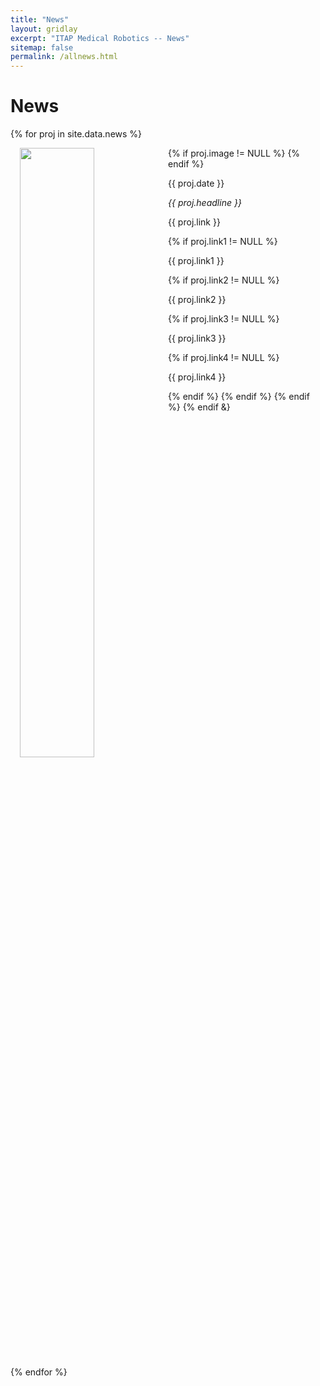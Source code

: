```yaml
---
title: "News"
layout: gridlay
excerpt: "ITAP Medical Robotics -- News"
sitemap: false
permalink: /allnews.html
---
```


# News
<!--
{% for article in site.data.news %}
<p>{{ article.date }}
<br>
<em>{{ article.headline }}</em>
<br>
{{ article.link }} </p>
{% endfor %}

# Projects

{% assign number_printed = 0 %} -->

{% for proj in site.data.news %}

  <div style="padding-left:15px;padding-right:15px;">
  <div class="well" style="overflow: hidden;">
  {% if proj.image != NULL %}
    <img src="{{ site.url }}{{ site.baseurl }}/images/newspic/{{ proj.image }}" class="img-responsive" width="50%" style="float: left" />
  {% endif %}
  <p>{{ proj.date }}</p> 
  <p><em>{{ proj.headline }}</em></p>
  <p>{{ proj.link }}</p>
  {% if proj.link1 != NULL %}
    <p>{{ proj.link1 }}</p>
    {% if proj.link2 != NULL %}
      <p>{{ proj.link2 }}</p>
      {% if proj.link3 != NULL %}
        <p>{{ proj.link3 }}</p>
        {% if proj.link4 != NULL %}
          <p>{{ proj.link4 }}</p>
        {% endif %}
      {% endif %}
    {% endif %}
  {% endif &}
  </div>
  </div>
{% endfor %}

<p> &nbsp; </p>
